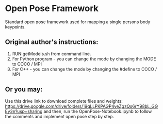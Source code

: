 # Open Pose Framework

Standard open pose framework used for mapping a single persons body keypoints.

## Original author's instructions:

1. RUN getModels.sh from command line.
2. For Python program - you can change the mode by changing the MODE to COCO / MPI 
3. For C++ - you can change the mode by changing the #define to COCO / MPI 

## Or you may:

Use this drive link to download complete files and weights: https://drive.google.com/drive/folders/19qLLPKPAGP4veZgzQo6rY98bL_GGEy3n?usp=sharing
and then, run the OpenPose-Notebook.ipynb to follow the comments and implement open pose step by step.


